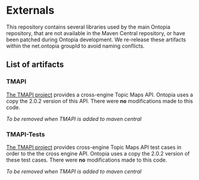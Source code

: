 # Externals

This repository contains several libraries used by the main Ontopia repository, that are not available in the Maven Central repository, 
or have been patched during Ontopia development. We re-release these artifacts within the net.ontopia groupId to avoid naming conflicts.

## List of artifacts

### TMAPI 

[The TMAPI project](http://www.tmapi.org/) provides a cross-engine Topic Maps API. Ontopia uses a copy the 2.0.2 version of this API. 
There were **no** modifications made to this code. 

*To be removed when TMAPI is added to maven central*

### TMAPI-Tests

[The TMAPI project](http://www.tmapi.org/) provides cross-engine Topic Maps API test cases in order to the the cross engine API. Ontopia 
uses a copy the 2.0.2 version of these test cases. There were **no** modifications made to this code. 

*To be removed when TMAPI is added to maven central*

